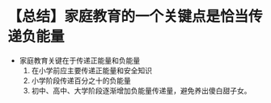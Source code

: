 # 【总结】家庭教育的一个关键点是恰当传递负能量

-   家庭教育关键在于传递正能量和负能量
    1.  在小学前应主要传递正能量和安全知识
    2.  小学阶段传递百分之十的负能量
    3.  初中、高中、大学阶段逐渐增加负能量传递量，避免养出傻白甜子女。